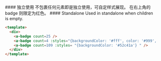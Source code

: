<cn>
#### 独立使用
不包裹任何元素即是独立使用，可自定样式展现。
在右上角的 badge 则限定为红色。
</cn>

<us>
#### Standalone
Used in standalone when children is empty.
</us>

```html
<template>
  <div>
    <a-badge count=25 />
    <a-badge count=4 :styles="{backgroundColor: '#fff', color: '#999', boxShadow: '0 0 0 1px #d9d9d9 inset'}" />
    <a-badge count=109 :styles= "{backgroundColor: '#52c41a'} " />
  </div>
</template>
```
